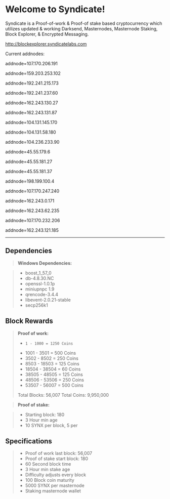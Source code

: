 Welcome to Syndicate!
===================

Syndicate is a Proof-of-work & Proof-of stake based cryptocurrency which utilizes updated & working Darksend, Masternodes, Masternode Staking, Block Explorer, & Encrypted Messaging.

http://blockexplorer.syndicatelabs.com

Current addnodes:

addnode=107.170.206.191

addnode=159.203.253.102

addnode=192.241.215.173

addnode=192.241.237.60

addnode=162.243.130.27

addnode=162.243.131.87

addnode=104.131.145.170

addnode=104.131.58.180

addnode=104.236.233.90

addnode=45.55.179.6

addnode=45.55.181.27

addnode=45.55.181.37

addnode=198.199.100.4

addnode=107.170.247.240

addnode=162.243.0.171

addnode=162.243.62.235

addnode=107.170.232.206

addnode=162.243.121.185


----------

Dependencies
-------------
> **Windows Dependencies:**

> - boost_1_57_0
> - db-4.8.30.NC
> - openssl-1.0.1p
> - miniupnpc 1.9
> - qrencode-3.4.4
> - libevent-2.0.21-stable
> - secp256k1

Block Rewards
-------------
> **Proof of work:**
> 
> -     1 - 1000 = 1250 Coins
> -  1001 - 3501 = 500 Coins
> -  3502 - 8502 = 250 Coins
> -  8503 - 18503 = 125 Coins
> - 18504 - 38504 = 60 Coins
> - 38505 - 48505 = 125 Coins
> - 48506 - 53506 = 250 Coins
> - 53507 - 56007 = 500 Coins
> 
> Total Blocks: 56,007
> Total Coins: 9,950,000

> **Proof of stake:**

> - Starting block: 180
> - 3 Hour min age
> - 10 SYNX per block, 5 per

Specifications
-------------
> - Proof of work last block: 56,007
> - Proof of stake start block: 180
> - 60 Second block time
> - 3 Hour min stake age
> - Difficulty adjusts every block
> - 100 Block coin maturity
> - 5000 SYNX per masternode
> - Staking masternode wallet